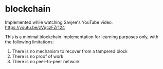 # blockchain
Implemented while watching Savjee's YouTube video: https://youtu.be/zVqczFZr124

This is a minimal blockchain implementation for learning purposes only, with the following limitations:
1. There is no mechanism to recover from a tampered block
1. There is no proof of work
1. There is no peer-to-peer network
